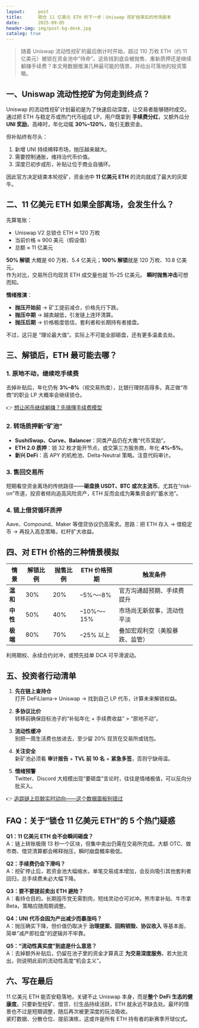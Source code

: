 ```yaml
---
layout:     post
title:      锁仓 11 亿美元 ETH 的下一步：Uniswap 挖矿结束后的市场剧本
date:       2025-09-05
header-img: img/post-bg-desk.jpg
catalog: true
---
```


> 随着 Uniswap 流动性挖矿的最后倒计时开始，超过 110 万枚 ETH（约 11 亿美元）被锁在资金池中“待命”。这些钱到底会被抛售、重新质押还是继续躺赚手续费？本文用数据推演几种最可能的情景，并给出可落地的投资策略。

## 一、Uniswap 流动性挖矿为何走到终点？

Uniswap 的流动性挖矿计划最初是为了快速启动深度，让交易者能够随时成交。通过把 ETH 与稳定币或热门代币组成 LP，用户既拿到 **手续费分红**，又额外瓜分 **UNI 奖励**。高峰时，年化动辄 **30%–120%**，吸引无数资金。

但补贴终有尽头：  
1. 新增 UNI 持续稀释市场，抛压越来越大。  
2. 需要控制通胀，维持治代币价值。  
3. 深度已初步成形，补贴让位于商业自循环。

因此官方决定结束本轮挖矿，资金池中 **11 亿美元 ETH** 的流向就成了最大的灰犀牛。

## 二、11 亿美元 ETH 如果全部离场，会发生什么？

先算笔账：  
- Uniswap V2 总锁仓 ETH ≈ 120 万枚  
- 当前价格 ≈ 900 美元（假设值）  
- 总额 ≈ 11 亿美元  

**50% 解锁** 大概是 60 万枚、5.4 亿美元；**100% 解锁**就是 120 万枚、10.8 亿美元。  
作为对比，交易所日均现货 ETH 成交量也就 15–25 亿美元。 **瞬时抛售冲击**可想而知。

**情绪推演**：  
- **抛压开始前** → 矿工提前减仓，价格先行下跌。  
- **抛压中期** → 越卖越低，引发链上连环清算。  
- **抛压后期** → 价格极度低估，套利者和长期持有者接盘。

不过，这只是 “理论最大值”。实际上不可能全部砸盘，还有更多温柔去处。

## 三、解锁后，ETH 最可能去哪？

### 1. **原地不动，继续吃手续费**
去掉补贴后，年化仍有 **3%–8%**（视交易热度），比银行理财高得多。真正做“市商”的职业 LP 大概率会继续锁仓。

👉 [想让闲币继续躺赚？先搞懂手续费模型](https://okxdog.com/)

### 2. **转场质押新“矿池”**
- **SushiSwap、Curve、Balancer**：同类产品仍在大撒“代币奖励”。
- **ETH 2.0 质押**：锁 32 枚才能开节点，或交第三方服务商，年化 **4%–5%**。
- **新兴 DeFi**：高 APY 的机枪池、Delta-Neutral 策略。注意代码审计。

### 3. **售回交易所**
短期看空资金离场的传统路径——**砸盘换 USDT、BTC 或次主流币**。尤其在“risk-on”市道，投资者倾向追高风险资产，ETH 反而会成为筹集资金的“蓄水池”。

### 4. **链上借贷循环质押**
Aave、Compound、Maker 等借贷协议仍高需求。思路：把 ETH 存入 → 借稳定币 → 再投入高息策略，杠杆扩大收益。

## 四、对 ETH 价格的三种情景模拟

| 情景 | 解锁比例 | 抛售比例 | ETH 价格预期 | 触发条件 |
|---|---|---|---|---|
| **温和** | 30% | 20% | –5%～–8% | 官方沟通超预期、手续费提升 |
| **中性** | 50% | 40% | –10%～–15% | 市场尚无新叙事，流动性平淡 |
| **极端** | 80% | 70% | –25% 以上 | 叠加宏观利空（美股暴跌、监管） |

利用期权、永续合约对冲，或预先挂单 DCA 可平滑波动。

## 五、投资者行动清单

1. **先在链上查持仓**  
   打开 DeFiLlama→ Uniswap → 找到自己 LP 代币，计算未来解锁权益。

2. **多协议比价**  
   转移前确保目标池子的“补贴年化 + 手续费收益” > “原地不动”。

3. **流动性缓冲**  
   别把一周生活费也放进去，至少留 20% 现货在交易所或钱包。

4. **关注安全**  
   新矿池必须看 **审计报告** + **TVL 前 10 名** + **紧急多签**，否则宁缺毋滥。

5. **情绪预警**  
   Twitter、Discord 大规模出现“要砸盘”言论时，往往是情绪极值，可以反向分批买入。

👉 [追踪链上巨鲸实时动向——这个数据面板别错过](https://okxdog.com/)

## FAQ：关于“锁仓 11 亿美元 ETH”的 5 个热门疑惑

**Q1：11 亿美元 ETH 会不会瞬间砸盘？**  
A：链上转账极限 13 秒一个区块，但集中卖出仍需在交易所完成。大额 OTC、做市商、借贷清算都会稀释抛压，瞬时崩盘概率极低。

**Q2：手续费仍会下滑吗？**  
A：挖矿停止后，若资金池大幅缩水，单笔交易成本增加，会反向吸引其他套利者回归，总手续费未必大幅下降。

**Q3：要不要提前卖出 ETH 避险？**  
A：看持仓目的。长期囤币党无需割肉，短线灵动仓可对冲。熊市拿补贴、牛市拿 Beta，策略应随周期调整。

**Q4：UNI 代币会因为产出减少而暴涨吗？**  
A：抛压确实下降，但价值仍取决于 **治理提案、回购销毁、协议收入** 等基本面，简单“减产即拉盘”的逻辑并不牢靠。

**Q5：“流动性真实度”到底是什么意思？**  
A：去掉额外补贴后，仍留在池子里的资金才算真正 **为交易深度服务**。若大批流出，则说明此前的流动性高度“机会主义”。

## 六、写在最后

11 亿美元 ETH 能否安稳落地，关键不止 Uniswap 本身，而是**整个 DeFi 生态的健康度**。只要新型挖矿、借贷、衍生品持续活跃，ETH 就永远不缺去处。最坏的情景也不过是短期调整，随后再次被更深度的玩法吸收。  
紧盯数据、分散仓位、提前演练，这或许是所有 ETH 持有者的新赛季开球仪式。